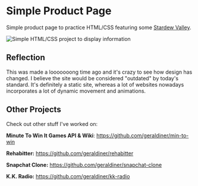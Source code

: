 # Simple Product Page

Simple product page to practice HTML/CSS featuring some [Stardew Valley](https://www.stardewvalleywiki.com/Stardew_Valley_Wiki).

![Simple HTML/CSS project to display information](https://i.imgur.com/OpsP6Ik.gif)

## Reflection

This was made a looooooong time ago and it's crazy to see how design has changed. I believe the site would be considered "outdated" by today's standard. It's definitely a static site, whereas a lot of websites nowadays incorporates a lot of dynamic movement and animations.






## Other Projects

Check out other stuff I've worked on:

**Minute To Win It Games API & Wiki**: https://github.com/geraldiner/min-to-win

**Rehabitter:** https://github.com/geraldiner/rehabitter

**Snapchat Clone:** https://github.com/geraldiner/snapchat-clone

**K.K. Radio:** https://github.com/geraldiner/kk-radio
